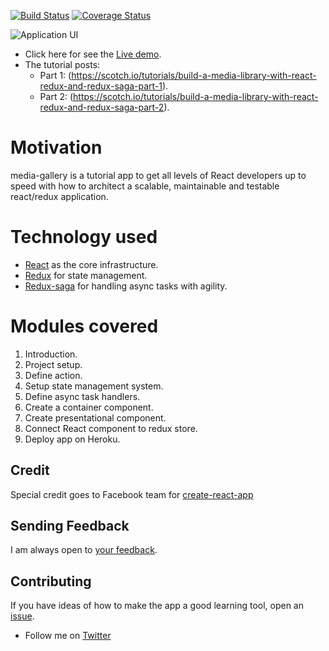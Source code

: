 [![Build Status](https://travis-ci.org/andela-rekemezie/media-library.svg?branch=master)](https://travis-ci.org/andela-rekemezie/media-library)
[![Coverage Status](https://coveralls.io/repos/github/andela-rekemezie/media-library/badge.svg?branch=master)](https://coveralls.io/github/andela-rekemezie/media-library?branch=master)

![Application UI](https://cloud.githubusercontent.com/assets/15085641/17646353/587e60d0-61bd-11e6-9403-82437ee3a6e6.png)


- Click here for see the [Live demo](http://media-gallery.herokuapp.com).
- The tutorial posts:
    - Part 1: (https://scotch.io/tutorials/build-a-media-library-with-react-redux-and-redux-saga-part-1).
    - Part 2: (https://scotch.io/tutorials/build-a-media-library-with-react-redux-and-redux-saga-part-2).

# Motivation
media-gallery is a tutorial app to get all levels of React developers up to speed with how to architect a scalable, maintainable and testable react/redux application.

# Technology used
* [React](https://facebook.github.io/react/) as the core infrastructure.
* [Redux](https://github.com/reactjs/redux) for state management.
* [Redux-saga](https://github.com/yelouafi/redux-saga) for handling async tasks with agility.

# Modules covered
1. Introduction.
2. Project setup.
2. Define action.
3. Setup state management system.
4. Define async task handlers.
5. Create a container component.
6. Create presentational component.
7. Connect React component to redux store.
8. Deploy app on Heroku.

## Credit
Special credit goes to Facebook team for  [create-react-app](https://facebook.github.io/react/blog/2016/07/22/create-apps-with-no-configuration.html)

## Sending Feedback
I am always open to [your feedback](https://github.com/andela-rekemezie/media-gallery/issues).

## Contributing 
If you have ideas of how to make the app a good learning tool, open an [issue](https://github.com/andela-rekemezie/media-gallery/issues).

* Follow me on [Twitter](https://twitter.com/row_net)

